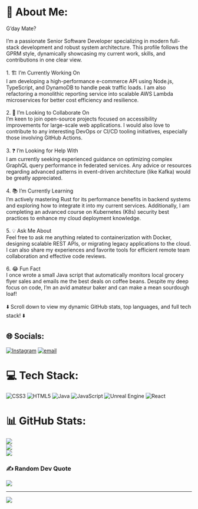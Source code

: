 # 💫 About Me:
G’day Mate?<br><br>I’m a passionate Senior Software Developer specializing in modern full-stack development and robust system architecture. This profile follows the GPRM style, dynamically showcasing my current work, skills, and contributions in one clear view.<br><br>1. 🏗️ I’m Currently Working On<br>I am developing a high-performance e-commerce API using Node.js, TypeScript, and DynamoDB to handle peak traffic loads. I am also refactoring a monolithic reporting service into scalable AWS Lambda microservices for better cost efficiency and resilience.<br><br>2. 🤝 I’m Looking to Collaborate On<br>I’m keen to join open-source projects focused on accessibility improvements for large-scale web applications. I would also love to contribute to any interesting DevOps or CI/CD tooling initiatives, especially those involving GitHub Actions.<br><br>3. ❓ I’m Looking for Help With<br>I am currently seeking experienced guidance on optimizing complex GraphQL query performance in federated services. Any advice or resources regarding advanced patterns in event-driven architecture (like Kafka) would be greatly appreciated.<br><br>4. 📚 I’m Currently Learning<br>I’m actively mastering Rust for its performance benefits in backend systems and exploring how to integrate it into my current services. Additionally, I am completing an advanced course on Kubernetes (K8s) security best practices to enhance my cloud deployment knowledge.<br><br>5. 💡 Ask Me About<br>Feel free to ask me anything related to containerization with Docker, designing scalable REST APIs, or migrating legacy applications to the cloud. I can also share my experiences and favorite tools for efficient remote team collaboration and effective code reviews.<br><br>6. 😂 Fun Fact<br>I once wrote a small Java script that automatically monitors local grocery flyer sales and emails me the best deals on coffee beans. Despite my deep focus on code, I’m an avid amateur baker and can make a mean sourdough loaf!<br><br>⬇️ Scroll down to view my dynamic GitHub stats, top languages, and full tech stack! ⬇️<br>


## 🌐 Socials:
[![Instagram](https://img.shields.io/badge/Instagram-%23E4405F.svg?logo=Instagram&logoColor=white)](https://instagram.com/your_narrator_tw) [![email](https://img.shields.io/badge/Email-D14836?logo=gmail&logoColor=white)](mailto:wdean3115@gmail.com) 

# 💻 Tech Stack:
![CSS3](https://img.shields.io/badge/css3-%231572B6.svg?style=for-the-badge&logo=css3&logoColor=white) ![HTML5](https://img.shields.io/badge/html5-%23E34F26.svg?style=for-the-badge&logo=html5&logoColor=white) ![Java](https://img.shields.io/badge/java-%23ED8B00.svg?style=for-the-badge&logo=openjdk&logoColor=white) ![JavaScript](https://img.shields.io/badge/javascript-%23323330.svg?style=for-the-badge&logo=javascript&logoColor=%23F7DF1E) ![Unreal Engine](https://img.shields.io/badge/unrealengine-%23313131.svg?style=for-the-badge&logo=unrealengine&logoColor=white) ![React](https://img.shields.io/badge/react-%2320232a.svg?style=for-the-badge&logo=react&logoColor=%2361DAFB)
# 📊 GitHub Stats:
![](https://github-readme-stats.vercel.app/api?username=Tobi&theme=dark&hide_border=false&include_all_commits=false&count_private=false)<br/>
![](https://nirzak-streak-stats.vercel.app/?user=Tobi&theme=dark&hide_border=false)<br/>
![](https://github-readme-stats.vercel.app/api/top-langs/?username=Tobi&theme=dark&hide_border=false&include_all_commits=false&count_private=false&layout=compact)

### ✍️ Random Dev Quote
![](https://quotes-github-readme.vercel.app/api?type=horizontal&theme=radical)

---
[![](https://visitcount.itsvg.in/api?id=Tobi&icon=0&color=0)](https://visitcount.itsvg.in)

<!-- Proudly created with GPRM ( https://gprm.itsvg.in ) -->